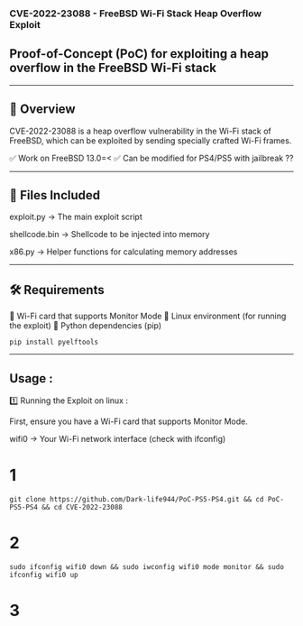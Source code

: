 ### CVE-2022-23088 - FreeBSD Wi-Fi Stack Heap Overflow Exploit 

##  Proof-of-Concept (PoC) for exploiting a heap overflow in the FreeBSD Wi-Fi stack 


----------------------------

## 📌 Overview

CVE-2022-23088 is a heap overflow vulnerability in the Wi-Fi stack of FreeBSD, which can be exploited by sending specially crafted Wi-Fi frames.

✅ Work on FreeBSD 13.0=<
✅ Can be modified for PS4/PS5 with jailbreak ??

----------------------------

## 📂 Files Included

exploit.py → The main exploit script

shellcode.bin → Shellcode to be injected into memory

x86.py → Helper functions for calculating memory addresses


-----------------------------

## 🛠️ Requirements

🔹 Wi-Fi card that supports Monitor Mode
🔹 Linux environment (for running the exploit)
🔹 Python dependencies (pip)
```
pip install pyelftools
```

-----------------------------
## Usage :

1️⃣ Running the Exploit on linux :

First, ensure you have a Wi-Fi card that supports Monitor Mode.


wifi0 → Your Wi-Fi network interface (check with ifconfig)

# 1
```
git clone https://github.com/Dark-life944/PoC-PS5-PS4.git && cd PoC-PS5-PS4 && cd CVE-2022-23088
```
# 2
```
sudo ifconfig wifi0 down && sudo iwconfig wifi0 mode monitor && sudo ifconfig wifi0 up
```
# 3 
```

```
